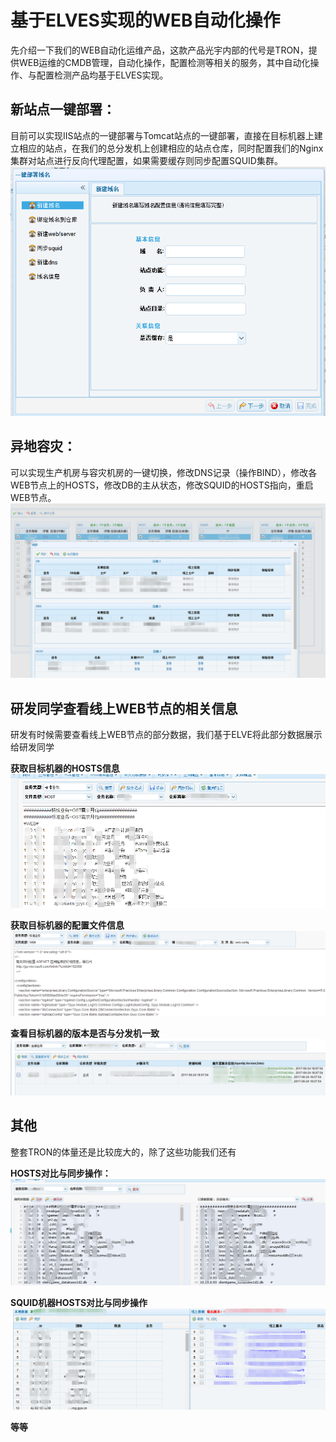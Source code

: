 # 基于ELVES实现的WEB自动化操作

先介绍一下我们的WEB自动化运维产品，这款产品光宇内部的代号是TRON，提供WEB运维的CMDB管理，自动化操作，配置检测等相关的服务，其中自动化操作、与配置检测产品均基于ELVES实现。

## 新站点一键部署：

目前可以实现IIS站点的一键部署与Tomcat站点的一键部署，直接在目标机器上建立相应的站点，在我们的总分发机上创建相应的站点仓库，同时配置我们的Nginx集群对站点进行反向代理配置，如果需要缓存则同步配置SQUID集群。![](/assets/practice-create-web.png)

## 异地容灾：

可以实现生产机房与容灾机房的一键切换，修改DNS记录（操作BIND），修改各WEB节点上的HOSTS，修改DB的主从状态，修改SQUID的HOSTS指向，重启WEB节点。![](/assets/practice-rongzai.png)

## 研发同学查看线上WEB节点的相关信息

研发有时候需要查看线上WEB节点的部分数据，我们基于ELVE将此部分数据展示给研发同学

**获取目标机器的HOSTS信息**![](/assets/practice-get_node_info1.png)

**获取目标机器的配置文件信息**![](/assets/practice-get_node_info2.png)

**查看目标机器的版本是否与分发机一致**![](/assets/practice-get_node_info3.png)

## 其他

整套TRON的体量还是比较庞大的，除了这些功能我们还有

**HOSTS对比与同步操作：**![](/assets/practice-get_node_info4.png)

**SQUID机器HOSTS对比与同步操作**![](/assets/practice-get_node_info5.png)

**等等**


